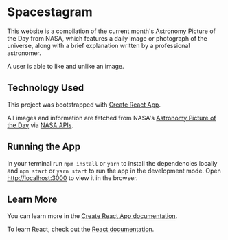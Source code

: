 # Spacestagram

This website is a compilation of the current month's Astronomy Picture of the Day from NASA, which features a daily image or photograph of the universe, along with a brief explanation written by a professional astronomer.

A user is able to like and unlike an image.

## Technology Used

This project was bootstrapped with [Create React App](https://github.com/facebook/create-react-app).

All images and information are fetched from NASA's [Astronomy Picture of the Day](https://apod.nasa.gov/apod/astropix.html) via [NASA APIs](https://api.nasa.gov/).

## Running the App

In your terminal run `npm install` or `yarn` to install the dependencies locally and `npm start` or `yarn start` to run the app in the development mode. Open [http://localhost:3000](http://localhost:3000) to view it in the browser.

## Learn More

You can learn more in the [Create React App documentation](https://facebook.github.io/create-react-app/docs/getting-started).

To learn React, check out the [React documentation](https://reactjs.org/).
